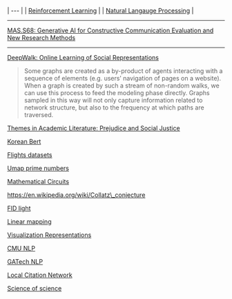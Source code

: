 | --- |
| [Reinforcement Learning](./reinforcement-learning.md) |
| [Natural Langauge Processing](./natural-langauge-processing.md) |

---

[MAS.S68: Generative AI for Constructive Communication Evaluation and New Research Methods](https://ai4comm.media.mit.edu/index.html)

---

[DeepWalk: Online Learning of Social Representations](https://arxiv.org/pdf/1403.6652.pdf)

> Some graphs are created as a by-product of agents interacting with a sequence of elements (e.g. users’ navigation of pages on a website). When a graph is created by such a stream of non-random walks, we can use this process to feed the modeling phase directly. Graphs sampled in this way will not only capture information related to network structure, but also to the frequency at which paths are traversed.

[Themes in Academic Literature: Prejudice and Social Justice](https://www.nas.org/academic-questions/35/2/themes-in-academic-literature-prejudice-and-social-justice)

[Korean Bert](https://paperswithcode.com/paper/kr-bert-a-small-scale-korean-specific)

[Flights datasets](https://datasetsearch.research.google.com/search?src=0\&query=flights)

[Umap prime numbers](https://johnhw.github.io/umap\_primes/index.md.html)

[Mathematical Circuits](https://transformer-circuits.pub/2021/framework/index.html)

https://en.wikipedia.org/wiki/Collatz\_conjecture

[FID light](https://arxiv.org/pdf/2209.14290.pdf)

[Linear mapping](https://arxiv.org/pdf/2209.15162.pdf)

[Visualization Representations](https://colah.github.io/posts/2015-01-Visualizing-Representations/)

[CMU NLP](http://demo.ark.cs.cmu.edu/NLP/)

[GATech NLP](https://www.cc.gatech.edu/classes/AY2020/cs7650\_spring/)

[Local Citation Network](https://timwoelfle.github.io/Local-Citation-Network/)

[Science of science](https://s4.scienceofscience.org/)

